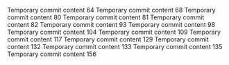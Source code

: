 Temporary commit content 64
Temporary commit content 68
Temporary commit content 80
Temporary commit content 81
Temporary commit content 82
Temporary commit content 93
Temporary commit content 98
Temporary commit content 104
Temporary commit content 109
Temporary commit content 117
Temporary commit content 129
Temporary commit content 132
Temporary commit content 133
Temporary commit content 135
Temporary commit content 156
